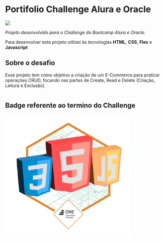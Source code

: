 ### 
  <div style="display:flex;" align="center">
   <h1> Portifolio Challenge Alura e Oracle</h2>
 </div>

 <div style="display:flex;" align="center">
  <img src="https://res.cloudinary.com/ddi5agea1/image/upload/v1611672227/Blog%20Assets/web1_cygzgd.gif" width="500" />
</div>

_Projeto desenvolvido para o Challenge do Bootcamp Alura e Oracle._

Para desenvolver este projeto utilizei às tecnologias **HTML**, **CSS**, **Flex** e **Javascript**

## Sobre o desafio

Esse projeto tem como objetivo a criação de um E-Commerce para praticar operações CRUD, focando nas partes de Create, Read e Delete (Criação, Leitura e Exclusão).

  <div style="display:flex;" align="center">
   <h2>Badge referente ao termino do Challenge</h2>
 </div>

   <div style="display:flex;" align="center">
  <img src="assets/images/Badge-AluraGeek.png" width="400"/>
</div>